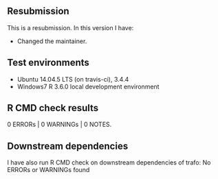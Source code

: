 ## Resubmission
This is a resubmission. In this version I have:

* Changed the maintainer.

## Test environments
* Ubuntu 14.04.5 LTS (on travis-ci), 3.4.4
* Windows7  R 3.6.0 local development environment

## R CMD check results

0 ERRORs | 0 WARNINGs | 0 NOTES. 

## Downstream dependencies

I have also run R CMD check on downstream dependencies of trafo:
No ERRORs or WARNINGs found